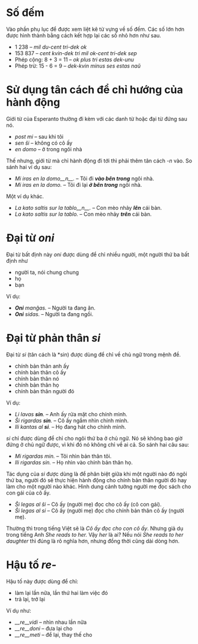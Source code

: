 # Số đếm

Vào phần phụ lục để được xem liệt kê từ vựng về số đếm. Các số lớn hơn được hình thành bằng cách kết hợp lại các số nhỏ hơn như sau.

- 1 238                     – *mil du-cent tri-dek ok*
- 153 837                   – *cent kvin-dek tri mil ok-cent tri-dek sep*
- Phép cộng:      8 + 3 = 11 – *ok plus tri estas dek-unu*
- Phép trừ:   15 - 6 = 9 – *dek-kvin minus ses estas naŭ*

# Sử dụng tân cách để chỉ hướng của hành động

Giới từ của Esperanto thường đi kèm với các danh từ hoặc đại từ đứng sau nó.

- *post mi* – sau khi tôi
- *sen ŝi* – không có cô ấy
- *en domo* – ở trong ngôi nhà

Thế nhưng, giới từ mà chỉ hành động đi tới thì phải thêm tân cách *-n* vào. So sánh hai ví dụ sau:

- *Mi iras en la domo__n__.* – Tôi đi ***vào bên trong*** ngôi nhà.
- *Mi iras en la domo.* – Tôi đi lại ***ở bên trong*** ngôi nhà.

Một ví dụ khác.

- *La kato saltis sur la tablo__n__.* – Con mèo nhảy ***lên*** cái bàn.
- *La kato saltis sur la tablo.* – Con mèo nhảy ***trên*** cái bàn.

# Đại từ *oni*

Đại từ bất định này *oni* được dùng để chỉ nhiều người, một người thứ ba bất định như

- người ta, nói chung chung
- họ
- bạn

Ví dụ:

- *__Oni__ manĝas.* – Người ta đang ăn.
- *__Oni__ sidas.* – Người ta đang ngồi.
 

# Đại từ phản thân *si*

Đại từ *si* (tân cách là *sin) được dùng để chỉ về chủ ngữ trong mệnh đề.

- chính bản thân anh ấy
- chính bản thân cô ấy
- chính bản thân nó
- chính bản thân họ
- chính bản thân người đó

Ví dụ:

- *Li lavas __sin__.* – Anh ấy rửa mặt cho chính mình.
- *Ŝi rigardas __sin__.* – Cô ấy ngắm nhìn chính mình.
- *Ili kantas al __si__.* – Họ đang hát cho chính mình.
 
*si* chỉ được dùng để chỉ cho ngôi thứ ba ở chủ ngữ. Nó sẽ không bao giờ đứng ở chủ ngữ được, vì khi đó nó không chỉ về ai cả. So sánh hai câu sau:

- *Mi rigardas min.* – Tôi nhìn bản thân tôi.
- *Ili rigardas sin.* – Họ nhìn vào chính bản thân họ.

Tác dụng của *si* được dùng là để phân biệt giữa khi một người nào đó ngôi thứ ba, người đó sẽ thực hiện hành động cho chính bản thân người đó hay làm cho một người nào khác. Hình dung cảnh tưởng người mẹ đọc sách cho con gái của cô ấy.

- *Ŝi legas al ŝi* – Cô ấy (người mẹ) đọc cho cô ấy (cô con gái).
- *Ŝi legas al si* – Cô ấy (người mẹ) đọc cho chính bản thân cô ấy (người mẹ).

Thường thì trong tiếng Việt sẽ là *Cô ấy đọc cho con cô ấy*.
Nhưng giả dụ trong tiếng Anh *She reads to her.* Vậy *her* là ai?
Nếu nói *She reads to her daughter* thì đúng là rõ nghĩa hơn, nhưng đồng thời cũng dài dòng hơn. 

# Hậu tố *re-*

Hậu tố này được dùng để chỉ:

- làm lại lần nữa, lần thứ hai làm việc đó
- trả lại, trở lại

Ví dụ như:

- *__re__vidi* – nhìn nhau lần nữa
- *__re__doni* – đưa lại cho
- *__re__meti* – để lại, thay thế cho

 
